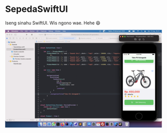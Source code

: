 # SepedaSwiftUI
Iseng sinahu SwiftUI. Wis ngono wae. Hehe 😄

<img width="800" src="https://raw.githubusercontent.com/hangga/SepedaSwiftUI/main/skrinsut.png" />
